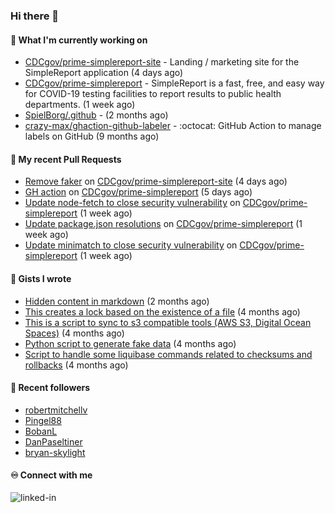 ### Hi there 👋

#### 🚀 What I'm currently working on

- [CDCgov/prime-simplereport-site](https://github.com/CDCgov/prime-simplereport-site) - Landing / marketing site for the SimpleReport application (4 days ago)
- [CDCgov/prime-simplereport](https://github.com/CDCgov/prime-simplereport) - SimpleReport is a fast, free, and easy way for COVID-19 testing facilities to report results to public health departments. (1 week ago)
- [SpielBorg/.github](https://github.com/SpielBorg/.github) -  (2 months ago)
- [crazy-max/ghaction-github-labeler](https://github.com/crazy-max/ghaction-github-labeler) - :octocat: GitHub Action to manage labels on GitHub (9 months ago)

#### 🔨 My recent Pull Requests

- [Remove faker](https://github.com/CDCgov/prime-simplereport-site/pull/581) on [CDCgov/prime-simplereport-site](https://github.com/CDCgov/prime-simplereport-site) (4 days ago)
- [GH action](https://github.com/CDCgov/prime-simplereport/pull/6294) on [CDCgov/prime-simplereport](https://github.com/CDCgov/prime-simplereport) (5 days ago)
- [Update node-fetch to close security vulnerability](https://github.com/CDCgov/prime-simplereport/pull/6242) on [CDCgov/prime-simplereport](https://github.com/CDCgov/prime-simplereport) (1 week ago)
- [Update package.json resolutions](https://github.com/CDCgov/prime-simplereport/pull/6238) on [CDCgov/prime-simplereport](https://github.com/CDCgov/prime-simplereport) (1 week ago)
- [Update minimatch to close security vulnerability](https://github.com/CDCgov/prime-simplereport/pull/6237) on [CDCgov/prime-simplereport](https://github.com/CDCgov/prime-simplereport) (1 week ago)

#### 📓 Gists I wrote

- [Hidden content in markdown](https://gist.github.com/cffeb79c933f98279c46906f390fd3a0) (2 months ago)
- [This creates a lock based on the existence of a file](https://gist.github.com/6bb524c02a636a478f49d7387f57869b) (4 months ago)
- [This is a script to sync to s3 compatible tools (AWS S3, Digital Ocean Spaces)](https://gist.github.com/7a42ab3b5203a9eca579f0a80a9dc63b) (4 months ago)
- [Python script to generate fake data](https://gist.github.com/ea13a03b628e2d682334c0adf38400c5) (4 months ago)
- [Script to handle some liquibase commands related to checksums and rollbacks](https://gist.github.com/ac68b4781c7c500bf5c2aa9bd4aaff7c) (4 months ago)

#### 👯 Recent followers

- [robertmitchellv](https://github.com/robertmitchellv)
- [Pingel88](https://github.com/Pingel88)
- [BobanL](https://github.com/BobanL)
- [DanPaseltiner](https://github.com/DanPaseltiner)
- [bryan-skylight](https://github.com/bryan-skylight)

#### ♾️ Connect with me
[<img align="left" alt="linked-in" src="https://img.shields.io/badge/linkedin-%230077B5.svg?&style=for-the-badge&logo=linkedin&logoColor=white" />](https://www.linkedin.com/in/alismx)
